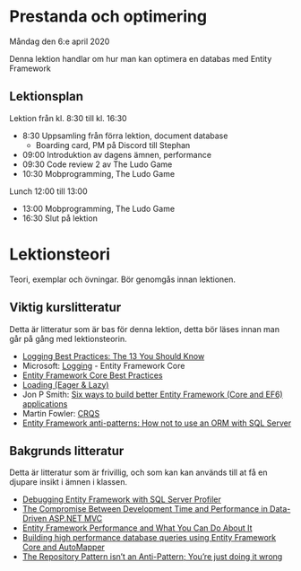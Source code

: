 # Prestanda och optimering

Måndag den 6:e april 2020

Denna lektion handlar om hur man kan optimera en databas med Entity Framework

## Lektionsplan
Lektion från kl. 8:30 till kl. 16:30

* 8:30 Uppsamling från förra lektion, document database
  - Boarding card, PM på Discord till Stephan
* 09:00 Introduktion av dagens ämnen, performance
* 09:30 Code review 2 av The Ludo Game
* 10:30 Mobprogramming, The Ludo Game

Lunch 12:00 till 13:00

* 13:00 Mobprogramming, The Ludo Game
* 16:30 Slut på lektion

# Lektionsteori

Teori, exemplar och övningar. Bör genomgås innan lektionen.

## Viktig kurslitteratur
Detta är litteratur som är bas för denna lektion, detta bör läses innan man går på gång med lektionsteorin.

* [Logging Best Practices: The 13 You Should Know](https://www.scalyr.com/blog/the-10-commandments-of-logging/)
* Microsoft: [Logging](https://docs.microsoft.com/en-us/ef/core/miscellaneous/logging?tabs=v3) - Entity Framework Core
* [Entity Framework Core Best Practices](https://medium.com/@fatih_yildizli/entity-framework-core-best-practices-dd567c998054)
* [Loading (Eager & Lazy)](https://entityframeworkcore.com/querying-data-loading-eager-lazy)
* Jon P Smith: [Six ways to build better Entity Framework (Core and EF6) applications](https://www.thereformedprogrammer.net/six-ways-to-build-better-entity-framework-core-and-ef6-applications/)
* Martin Fowler: [CRQS](https://martinfowler.com/bliki/CQRS.html) 
* [Entity Framework anti-patterns: How not to use an ORM with SQL Server](https://www.ben-morris.com/entity-framework-anti-patterns-how-not-to-use-an-orm-with-sql-server/)

## Bakgrunds litteratur
Detta är litteratur som är frivillig, och som kan kan används till at få en djupare insikt i ämnen i klassen.

* [Debugging Entity Framework with SQL Server Profiler](https://royaljay.com/development/debugging-entity-framework-sql-server-profiler/)
* [The Compromise Between Development Time and Performance in Data-Driven ASP.NET MVC](https://www.red-gate.com/simple-talk/dotnet/asp-net/the-compromise-between-development-time-and-performance-in-data-driven-asp-net-mvc/)
* [Entity Framework Performance and What You Can Do About It](https://www.red-gate.com/simple-talk/dotnet/net-tools/entity-framework-performance-and-what-you-can-do-about-it/)
* [Building high performance database queries using Entity Framework Core and AutoMapper](https://www.thereformedprogrammer.net/building-efficient-database-queries-using-entity-framework-core-and-automapper/)
* [The Repository Pattern isn’t an Anti-Pattern; You’re just doing it wrong](https://brianbu.com/2019/09/25/the-repository-pattern-isnt-an-anti-pattern-youre-just-doing-it-wrong/)
